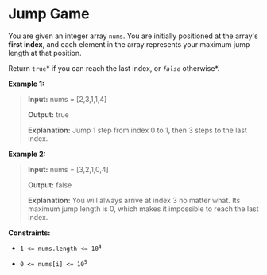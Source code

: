 # Jump Game

You are given an integer array <code>nums</code>. You are initially positioned at the array's **first index**, and each element in the array represents your maximum jump length at that position.

Return <code>true</code>* if you can reach the last index, or *<code>false</code>* otherwise*.


**Example 1:**
>
> **Input:** nums = [2,3,1,1,4]
>
> **Output:** true
>
> **Explanation:** Jump 1 step from index 0 to 1, then 3 steps to the last index.

**Example 2:**
>
> **Input:** nums = [3,2,1,0,4]
>
> **Output:** false
>
> **Explanation:** You will always arrive at index 3 no matter what. Its maximum jump length is 0, which makes it impossible to reach the last index.


**Constraints:**

- <code>1 &lt;= nums.length &lt;= 10<sup>4</sup></code>

- <code>0 &lt;= nums[i] &lt;= 10<sup>5</sup></code>
